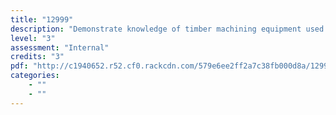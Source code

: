 ```yaml
---
title: "12999"
description: "Demonstrate knowledge of timber machining equipment used on construction sites"
level: "3"
assessment: "Internal"
credits: "3"
pdf: "http://c1940652.r52.cf0.rackcdn.com/579e6ee2ff2a7c38fb000d8a/12999.pdf"
categories:
    - ""
    - ""
---
```

